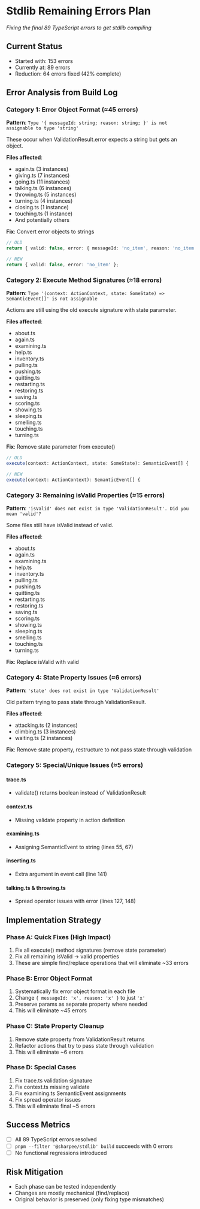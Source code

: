 # Stdlib Remaining Errors Plan
*Fixing the final 89 TypeScript errors to get stdlib compiling*

## Current Status
- Started with: 153 errors
- Currently at: 89 errors  
- Reduction: 64 errors fixed (42% complete)

## Error Analysis from Build Log

### Category 1: Error Object Format (≈45 errors)
**Pattern**: `Type '{ messageId: string; reason: string; }' is not assignable to type 'string'`

These occur when ValidationResult.error expects a string but gets an object.

**Files affected**:
- again.ts (3 instances)
- giving.ts (7 instances)  
- going.ts (11 instances)
- talking.ts (6 instances)
- throwing.ts (5 instances)
- turning.ts (4 instances)
- closing.ts (1 instance)
- touching.ts (1 instance)
- And potentially others

**Fix**: Convert error objects to strings
```typescript
// OLD
return { valid: false, error: { messageId: 'no_item', reason: 'no_item' } };

// NEW  
return { valid: false, error: 'no_item' };
```

### Category 2: Execute Method Signatures (≈18 errors)
**Pattern**: `Type '(context: ActionContext, state: SomeState) => SemanticEvent[]' is not assignable`

Actions are still using the old execute signature with state parameter.

**Files affected**:
- about.ts
- again.ts
- examining.ts
- help.ts
- inventory.ts
- pulling.ts
- pushing.ts
- quitting.ts
- restarting.ts
- restoring.ts
- saving.ts
- scoring.ts
- showing.ts
- sleeping.ts
- smelling.ts
- touching.ts
- turning.ts

**Fix**: Remove state parameter from execute()
```typescript
// OLD
execute(context: ActionContext, state: SomeState): SemanticEvent[] {

// NEW
execute(context: ActionContext): SemanticEvent[] {
```

### Category 3: Remaining isValid Properties (≈15 errors)
**Pattern**: `'isValid' does not exist in type 'ValidationResult'. Did you mean 'valid'?`

Some files still have isValid instead of valid.

**Files affected**:
- about.ts
- again.ts
- examining.ts
- help.ts
- inventory.ts
- pulling.ts
- pushing.ts
- quitting.ts
- restarting.ts
- restoring.ts
- saving.ts
- scoring.ts
- showing.ts
- sleeping.ts
- smelling.ts
- touching.ts
- turning.ts

**Fix**: Replace isValid with valid

### Category 4: State Property Issues (≈6 errors)
**Pattern**: `'state' does not exist in type 'ValidationResult'`

Old pattern trying to pass state through ValidationResult.

**Files affected**:
- attacking.ts (2 instances)
- climbing.ts (3 instances)
- waiting.ts (2 instances)

**Fix**: Remove state property, restructure to not pass state through validation

### Category 5: Special/Unique Issues (≈5 errors)

#### trace.ts
- validate() returns boolean instead of ValidationResult

#### context.ts  
- Missing validate property in action definition

#### examining.ts
- Assigning SemanticEvent to string (lines 55, 67)

#### inserting.ts
- Extra argument in event call (line 141)

#### talking.ts & throwing.ts
- Spread operator issues with error (lines 127, 148)

## Implementation Strategy

### Phase A: Quick Fixes (High Impact)
1. Fix all execute() method signatures (remove state parameter)
2. Fix all remaining isValid → valid properties
3. These are simple find/replace operations that will eliminate ~33 errors

### Phase B: Error Object Format
1. Systematically fix error object format in each file
2. Change `{ messageId: 'x', reason: 'x' }` to just `'x'`
3. Preserve params as separate property where needed
4. This will eliminate ~45 errors

### Phase C: State Property Cleanup
1. Remove state property from ValidationResult returns
2. Refactor actions that try to pass state through validation
3. This will eliminate ~6 errors

### Phase D: Special Cases
1. Fix trace.ts validation signature
2. Fix context.ts missing validate
3. Fix examining.ts SemanticEvent assignments
4. Fix spread operator issues
5. This will eliminate final ~5 errors

## Success Metrics
- [ ] All 89 TypeScript errors resolved
- [ ] `pnpm --filter '@sharpee/stdlib' build` succeeds with 0 errors
- [ ] No functional regressions introduced

## Risk Mitigation
- Each phase can be tested independently
- Changes are mostly mechanical (find/replace)
- Original behavior is preserved (only fixing type mismatches)